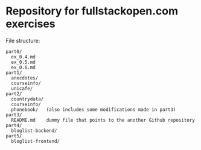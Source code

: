 # Repository for fullstackopen.com exercises

File structure:

```
part0/
  ex_0.4.md
  ex_0.5.md
  ex_0.6.md
part1/
  anecdotes/
  courseinfo/
  unicafe/
part2/
  countrydata/
  courseinfo/
  phonebook/   (also includes some modifications made in part3)
part3/
  README.md    dummy file that points to the another Github repository
part4/
  bloglist-backend/
part5/
  bloglist-frontend/
```
